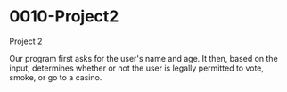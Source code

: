 # 0010-Project2
Project 2

Our program first asks for the user's name and age. It then, based on the input, determines whether or not the user is legally permitted to vote, smoke, or go to a casino. 
